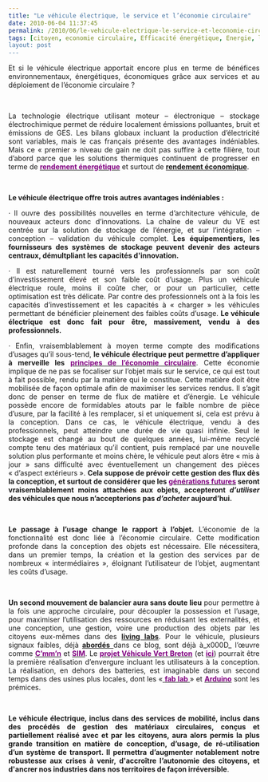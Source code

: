 ```yaml
---
title: "Le véhicule électrique, le service et l’économie circulaire"
date: 2010-06-04 11:37:45
permalink: /2010/06/le-vehicule-electrique-le-service-et-leconomie-circulaire.html
tags: [citoyen, economie circulaire, Efficacité énergétique, Energie, living lab, open source, Plateforme d'idées, Service de mobilité, VE]
layout: post
---
```


<p align="justify" class="MsoNormal"><span>Et si le véhicule électrique apportait encore plus en terme de bénéfices environnementaux, énergétiques, économiques grâce aux services et au déploiement de l’économie circulaire ?</span></p> <p align="justify" class="MsoNormal"><span> </span></p> <p align="justify" class="MsoNormal"><span>La technologie électrique utilisant moteur – électronique – stockage électrochimique permet de réduire localement émissions polluantes, bruit et émissions de GES. Les bilans globaux incluant la production d’électricité sont variables, mais le cas français présente des avantages indéniables. Mais ce « premier » niveau de gain ne doit pas suffire à cette filière, tout d’abord parce que les solutions thermiques continuent de progresser en terme de <a href="http://www.technologyreview.com/energy/25453/page1/"><font color="#800080"><strong>rendement énergétique</strong></font></a> et surtout de <a href="https://gabrielplassat.github.io/transportsdufutur/2010/05/et-si-lautopartage-etait-realise-avec-des-voitures-a-des-prix-ultracompetitifs.html"><strong>rendement économique</strong></a>.</span></p> <p align="justify" class="MsoNormal"><span> </span></p> <p align="justify" class="MsoNormal"><strong><span>Le véhicule électrique offre trois autres avantages indéniables :</span></strong></p> <p align="justify" class="MsoNormal"><strong><span> </span></strong></p>  <!--more-->  <p align="justify" class="MsoNormal"><span><span>·<span>		 </span></span></span><span dir="ltr"><span>Il ouvre des possibilités nouvelles en terme d’architecture véhicule, de nouveaux acteurs donc d’innovations. La chaîne de valeur du VE est centrée sur la solution de stockage de l’énergie, et sur l’intégration – conception – validation du véhicule complet. <strong>Les équipementiers, les fournisseurs des systèmes de stockage peuvent devenir des acteurs centraux, démultpliant les capacités d'innovation.</strong></span></span></p> <p align="justify" class="MsoNormal"><span><span>·<span>		 </span></span></span><span dir="ltr"><span>Il est naturellement tourné vers les professionnels par son coût d’investissement élevé et son faible coût d’usage. Plus un véhicule électrique roule, moins il coûte cher, or pour un particulier, cette optimisation est très délicate. Par contre des professionnels ont à la fois les capacités d’investissement et les capacités à « charger » les véhicules permettant de bénéficier pleinement des faibles coûts d’usage. <strong>Le véhicule électrique est donc fait pour être, massivement, vendu à des professionnels.</strong></span></span></p> <p align="justify" class="MsoNormal"><span><span>·<span>		 </span></span></span><span dir="ltr"><span>Enfin, vraisemblablement à moyen terme compte des modifications d’usages qu’il sous-tend, <strong>le véhicule électrique peut permettre d’appliquer à merveille les</strong> <a href="http://www.cdurable.info/Economie-circulaire-en-Chine-l-urgence-ecologique,2299.html"><font color="#800080"><strong>principes de l’économie circulaire</strong></font></a>. Cette économie implique de ne pas se focaliser sur l’objet mais sur le service, ce qui est tout à fait possible, rendu par la matière qui le constitue. Cette matière doit être mobilisée de façon optimale afin de maximiser les services rendus. Il s’agit donc de penser en terme de flux de matière et d’énergie. Le véhicule possède encore de formidables atouts par le faible nombre de pièce d’usure, par la facilité à les remplacer, si et uniquement si, cela est prévu à la conception. Dans ce cas, le véhicule électrique, vendu à des professionnels, peut atteindre une durée de vie quasi infinie. Seul le stockage est changé au bout de quelques années, lui-même recyclé compte tenu des matériaux qu’il contient, puis remplacé par une nouvelle solution plus performante et moins chère, le véhicule peut alors être « mis à jour » sans difficulté avec éventuellement un changement des pièces « d’aspect extérieurs ». <strong>Cela suppose de prévoir cette gestion des flux dès la conception, et surtout de considérer que les <a href="http://www.lemonde.fr/economie/article/2010/05/20/au-japon-les-15-35-ans-ne-contribuent-plus-a-la-croissance_1360441_3234.html"><font color="#800080">générations futures</font></a> seront vraisemblablement moins attachées aux objets, accepteront <em>d’utiliser</em> des véhicules que nous n’accepterions pas <em>d’acheter</em> aujourd’hui.</strong></span></span></p> <p align="justify" class="MsoNormal"><span> </span></p> <p align="justify" class="MsoNormal"><strong><span>Le passage à l’usage change le rapport à l’objet.</span></strong><span> L’économie de la fonctionnalité est donc liée à l’économie circulaire. Cette modification profonde dans la conception des objets est nécessaire. Elle nécessitera, dans un premier temps, la création et la gestion des services par de nombreux « intermédiaires », éloignant l’utilisateur de l’objet, augmentant les coûts d’usage.</span></p> <p align="justify" class="MsoNormal"><span> </span></p> <p align="justify" class="MsoNormal"><strong><span>Un second mouvement de balancier aura sans doute lieu</span></strong><span> pour permettre à la fois une approche circulaire, pour découpler la possession et l’usage, pour maximiser l’utilisation des ressources en réduisant les externalités, et une conception, une gestion, voire une production des objets par les citoyens eux-mêmes dans des <strong><a href="https://gabrielplassat.github.io/transportsdufutur/2010/04/du-serious-game-a-la-ville-laboratoire-puis-a-la-ville-living-lab.html" target="_blank">living labs</a></strong>. Pour le véhicule, plusieurs signaux faibles, déjà <a href="https://gabrielplassat.github.io/transportsdufutur/2009/11/open-source-mobilites-quels-avantages-quelles-consequences-.html"><strong>abordés</strong> </a>dans ce blog, sont déjà à_x000D_
l’œuvre comme <a href="http://www.cmmn.org/"><font color="#800080"><strong>C’mm’n</strong></font></a> et <a href="http://www.usinenouvelle.com/article/la-luciole-premiere-voiture-electrique-open-source.N116133"><font color="#800080"><strong>SIM</strong></font></a>. Le <a href="http://www.themavision.fr/jcms/c_124575/projet-vehicule-vert-breton"><font color="#800080"><strong>projet Véhicule Vert Breton</strong></font></a> (et <a href="http://www.agence-eco-bretagne.com/Le-Vehicule-vert-en-Bretagne-une"><font color="#800080"><strong>ici</strong></font></a>) pourrait être la première réalisation d’envergure incluant les utilisateurs à la conception. La réalisation, en dehors des batteries, est imaginable dans un second temps dans des usines plus locales, dont les «<a href="http://fr.wikipedia.org/wiki/Fab_lab"><font color="#800080"> <strong>fab lab </strong></font></a>» et <a href="http://www.arduino.cc/"><font color="#800080"><strong>Arduino</strong></font></a> sont les prémices.</span></p> <p align="justify" class="MsoNormal"><span> </span></p> <p style="text-align: justify"><strong><span>Le véhicule électrique, inclus dans des services de mobilité, inclus dans des procédés de gestion des matériaux circulaires, conçus et partiellement réalisé avec et par les citoyens, aura alors permis la plus grande transition en matière de conception, d’usage, de ré-utilisation d’un système de transport. Il permettra d’augmenter notablement notre robustesse aux crises à venir, d'accroître l’autonomie des citoyens, et d'ancrer nos industries dans nos territoires de façon irréversible</span></strong><span>.</span></p>
